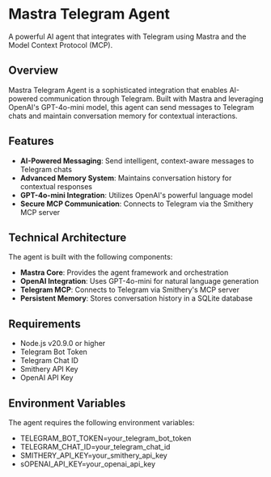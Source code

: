 # Mastra Telegram Agent

A powerful AI agent that integrates with Telegram using Mastra and the Model Context Protocol (MCP).

## Overview

Mastra Telegram Agent is a sophisticated integration that enables AI-powered communication through Telegram. Built with Mastra and leveraging OpenAI's GPT-4o-mini model, this agent can send messages to Telegram chats and maintain conversation memory for contextual interactions.

## Features

- **AI-Powered Messaging**: Send intelligent, context-aware messages to Telegram chats
- **Advanced Memory System**: Maintains conversation history for contextual responses
- **GPT-4o-mini Integration**: Utilizes OpenAI's powerful language model
- **Secure MCP Communication**: Connects to Telegram via the Smithery MCP server

## Technical Architecture

The agent is built with the following components:

- **Mastra Core**: Provides the agent framework and orchestration
- **OpenAI Integration**: Uses GPT-4o-mini for natural language generation
- **Telegram MCP**: Connects to Telegram via Smithery's MCP server
- **Persistent Memory**: Stores conversation history in a SQLite database

## Requirements

- Node.js v20.9.0 or higher
- Telegram Bot Token
- Telegram Chat ID
- Smithery API Key
- OpenAI API Key

## Environment Variables

The agent requires the following environment variables:

- TELEGRAM_BOT_TOKEN=your_telegram_bot_token
- TELEGRAM_CHAT_ID=your_telegram_chat_id
- SMITHERY_API_KEY=your_smithery_api_key
-  sOPENAI_API_KEY=your_openai_api_key